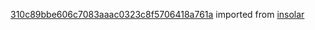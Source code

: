 [310c89bbe606c7083aaac0323c8f5706418a761a](https://github.com/insolar/insolar/commit/310c89bbe606c7083aaac0323c8f5706418a761a) imported from [insolar](https://github.com/insolar/insolar)
